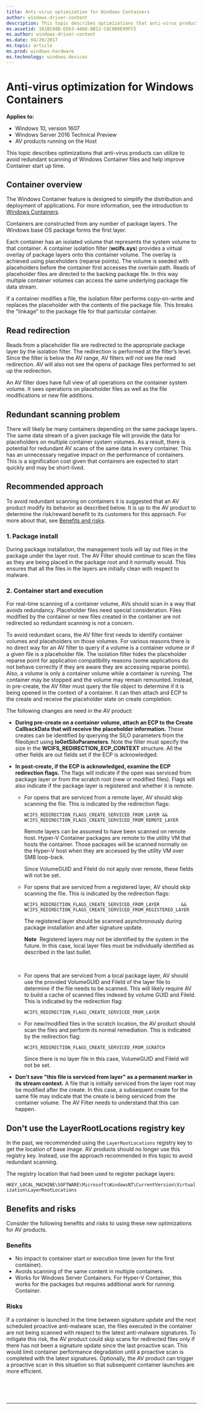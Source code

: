 ```yaml
---
title: Anti-virus optimization for Windows Containers
author: windows-driver-content
description: This topic describes optimizations that anti-virus products can utilize when running within Windows Containers.
ms.assetid: 101BC08B-EE63-4468-8B12-C8C8B0E99FC5
ms.author: windows-driver-content
ms.date: 04/20/2017
ms.topic: article
ms.prod: windows-hardware
ms.technology: windows-devices
---
```


# <span id="ifsk.anti-virus_optimization_for_windows_containers"></span>Anti-virus optimization for Windows Containers


**Applies to:**
-   Windows 10, version 1607
-   Windows Server 2016 Technical Preview
-   AV products running on the Host

This topic describes optimizations that anti-virus products can utilize to avoid redundant scanning of Windows Container files and help improve Container start up time.

## <span id="Container_overview"></span><span id="container_overview"></span><span id="CONTAINER_OVERVIEW"></span>Container overview


The Windows Container feature is designed to simplify the distribution and deployment of applications. For more information, see the introduction to [Windows Containers](https://msdn.microsoft.com/virtualization/windowscontainers/about/about_overview).

Containers are constructed from any number of package layers. The Windows base OS package forms the first layer.

Each container has an isolated volume that represents the system volume to that container. A container isolation filter (**wcifs.sys**) provides a virtual overlay of package layers onto this container volume. The overlay is achieved using placeholders (reparse points). The volume is seeded with placeholders before the container first accesses the overlain path. Reads of placeholder files are directed to the backing package file. In this way multiple container volumes can access the same underlying package file data stream.

If a container modifies a file, the isolation filter performs copy-on-write and replaces the placeholder with the contents of the package file. This breaks the "linkage" to the package file for that particular container.

## <span id="Read_redirection"></span><span id="read_redirection"></span><span id="READ_REDIRECTION"></span>Read redirection


Reads from a placeholder file are redirected to the appropriate package layer by the isolation filter. The redirection is performed at the filter’s level. Since the filter is below the AV range, AV filters will not see the read redirection. AV will also not see the opens of package files performed to set up the redirection.

An AV filter does have full view of all operations on the container system volume. It sees operations on placeholder files as well as the file modifications or new file additions.

## <span id="Redundant_scanning_problem"></span><span id="redundant_scanning_problem"></span><span id="REDUNDANT_SCANNING_PROBLEM"></span>Redundant scanning problem


There will likely be many containers depending on the same package layers. The same data stream of a given package file will provide the data for placeholders on multiple container system volumes. As a result, there is potential for redundant AV scans of the same data in every container. This has an unnecessary negative impact on the performance of containers. This is a signification cost given that containers are expected to start quickly and may be short-lived.

## <span id="Recommended_approach"></span><span id="recommended_approach"></span><span id="RECOMMENDED_APPROACH"></span>Recommended approach


To avoid redundant scanning on containers it is suggested that an AV product modify its behavior as described below. It is up to the AV product to determine the risk/reward benefit to its customers for this approach. For more about that, see [Benefits and risks](#benefits-risks).

### <span id="1._Package_install"></span><span id="1._package_install"></span><span id="1._PACKAGE_INSTALL"></span>1. Package install

During package installation, the management tools will lay out files in the package under the layer root. The AV Filter should continue to scan the files as they are being placed in the package root and it normally would. This ensures that all the files in the layers are initially clean with respect to malware.

### <span id="2._Contain_start_and_execution"></span><span id="2._contain_start_and_execution"></span><span id="2._CONTAIN_START_AND_EXECUTION"></span>2. Container start and execution

For real-time scanning of a container volume, AVs should scan in a way that avoids redundancy. Placeholder files need special consideration. Files modified by the container or new files created in the container are not redirected so redundant scanning is not a concern.

To avoid redundant scans, the AV filter first needs to identify container volumes and placeholders on those volumes. For various reasons there is no direct way for an AV filter to query if a volume is a container volume or if a given file is a placeholder file. The isolation filter hides the placeholder reparse point for application compatibility reasons (some applications do not behave correctly if they are aware they are accessing reparse points). Also, a volume is only a container volume while a container is running. The container may be stopped and the volume may remain remounted. Instead, in pre-create, the AV filter must query the file object to determine if it is being opened in the context of a container. It can then attach and ECP to the create and receive the placeholder state on create completion.

The following changes are need in the AV product:

-   **During pre-create on a container volume, attach an ECP to the Create CallbackData that will receive the placeholder information.** These creates can be identified by querying the SILO parameters from the fileobject using **IoGetSiloParameters**. Note the filter must specify the size in the **WCIFS\_REDIRECTION\_ECP\_CONTEXT** structure. All the other fields are out fields set if the ECP is acknowledged.

-   **In post-create, if the ECP is acknowledged, examine the ECP redirection flags.** The flags will indicate if the open was serviced from package layer or from the scratch root (new or modified files). Flags will also indicate if the package layer is registered and whether it is remote.

    -   For opens that are serviced from a remote layer, AV should skip scanning the file. This is indicated by the redirection flags:

        `WCIFS_REDIRECTION_FLAGS_CREATE_SERVICED_FROM_LAYER && WCIFS_REDIRECTION_FLAGS_CREATE_SERVICED_FROM_REMOTE_LAYER`

        Remote layers can be assumed to have been scanned on remote host. Hyper-V Container packages are remote to the utility VM that hosts the container. Those packages will be scanned normally on the Hyper-V host when they are accessed by the utility VM over SMB loop-back.

        Since VolumeGUID and FileId do not apply over remote, these fields will not be set.

    -   For opens that are serviced from a registered layer, AV should skip scanning the file. This is indicated by the redirection flags:

        `WCIFS_REDIRECTION_FLAGS_CREATE_SERVICED_FROM_LAYER        &&  WCIFS_REDIRECTION_FLAGS_CREATE_SERVICED_FROM_REGISTERED_LAYER`

        The registered layer should be scanned asynchronously during package installation and after signature update.

        **Note**  Registered layers may not be identified by the system in the future. In this case, local layer files must be individually identified as described in the last bullet.

         

    -   For opens that are serviced from a local package layer, AV should use the provided VolumeGUID and FileId of the layer file to determine if the file needs to be scanned. This will likely require AV to build a cache of scanned files indexed by volume GUID and FileId. This is indicated by the redirection flag:

        `WCIFS_REDIRECTION_FLAGS_CREATE_SERVICED_FROM_LAYER`

    -   For new/modified files in the scratch location, the AV product should scan the files and perform its normal remediation. This is indicated by the redirection flag:

        `WCIFS_REDIRECTION_FLAGS_CREATE_SERVICED_FROM_SCRATCH`

        Since there is no layer file in this case, VolumeGUID and FileId will not be set.

-   **Don't save "this file is serviced from layer" as a permanent marker in its stream context.** A file that is initially serviced from the layer root may be modified after the create. In this case, a subsequent create for the same file may indicate that the create is being serviced from the container volume. The AV Filter needs to understand that this can happen.

## <span id="Don_t_use_the_LayerRootLocations_registry_key"></span><span id="don_t_use_the_layerrootlocations_registry_key"></span><span id="DON_T_USE_THE_LAYERROOTLOCATIONS_REGISTRY_KEY"></span>Don't use the LayerRootLocations registry key


In the past, we recommended using the `LayerRootLocations` registry key to get the location of base image. AV products should no longer use this registry key. Instead, use the approach recommended in this topic to avoid redundant scanning.

The registry location that had been used to register package layers:

`HKEY_LOCAL_MACHINE\SOFTWARE\Microsoft\WindowsNT\CurrentVersion\Virtualization\LayerRootLocations`

## <span id="benefits-risks"></span><span id="BENEFITS-RISKS"></span>Benefits and risks


Consider the following benefits and risks to using these new optimizations for AV products.

### <span id="Benefits"></span><span id="benefits"></span><span id="BENEFITS"></span>Benefits

-   No impact to container start or execution time (even for the first container).
-   Avoids scanning of the same content in multiple containers.
-   Works for Windows Server Containers. For Hyper-V Container, this works for the packages but requires additional work for running Container. 

### <span id="Risks"></span><span id="risks"></span><span id="RISKS"></span>Risks

If a container is launched in the time between signature update and the next scheduled proactive anti-malware scan, the files executed in the container are not being scanned with respect to the latest anti-malware signatures. To mitigate this risk, the AV product could skip scans for redirected files only if there has not been a signature update since the last proactive scan. This would limit container performance degradation until a proactive scan is completed with the latest signatures. Optionally, the AV product can trigger a proactive scan in this situation so that subsequent container launches are more efficient.

 

 


--------------------


